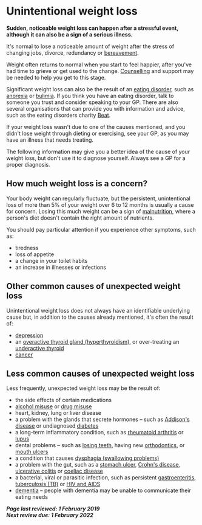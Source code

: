 <!-- unintentional-weight-loss -->

# Unintentional weight loss

**Sudden, noticeable weight loss can happen after a stressful event, although it can also be a sign of a serious illness.**

It's normal to lose a noticeable amount of weight after the stress of changing jobs, divorce, redundancy or [bereavement](https://www.nhs.uk/conditions/stress-anxiety-depression/coping-with-bereavement/). 

Weight often returns to normal when you start to feel happier, after you've had time to grieve or get used to the change. [Counselling](https://www.nhs.uk/conditions/counselling/) and support may be needed to help you get to this stage.

Significant weight loss can also be the result of an [eating disorder](https://www.nhs.uk/conditions/eating-disorders/), such as [anorexia](https://www.nhs.uk/conditions/anorexia/) or [bulimia](https://www.nhs.uk/conditions/bulimia/). If you think you have an eating disorder, talk to someone you trust and consider speaking to your GP. There are also several organisations that can provide you with  information and advice, such as the eating  disorders charity [Beat](https://www.beateatingdisorders.org.uk/).

If your weight loss wasn't due to one of the causes mentioned, and  you didn't lose weight through dieting or exercising, see your GP, as  you may have an illness that needs treating. 

The following information may give you a better idea of the cause of  your weight loss, but don't use it to diagnose yourself. Always see a GP for a proper diagnosis.

## How much weight loss is a concern?

Your body weight can regularly fluctuate, but the persistent,  unintentional loss of more than 5% of your weight over 6 to 12 months is usually a cause for concern. Losing this much weight can be a sign of [malnutrition](https://www.nhs.uk/conditions/malnutrition/), where a person's diet doesn't contain the right amount of nutrients.

You should pay particular attention if you experience other symptoms, such as: 

- tiredness 
- loss of appetite 
- a change in your toilet habits 
- an increase in illnesses or infections

## Other common causes of unexpected weight loss

Unintentional weight loss does not always have an identifiable  underlying cause but, in addition to the causes already mentioned, it's  often the result of:

- [depression](https://www.nhs.uk/conditions/clinical-depression/) 
- an [overactive thyroid gland (hyperthyroidism)](https://www.nhs.uk/conditions/overactive-thyroid-hyperthyroidism/), or over-treating an [underactive thyroid](https://www.nhs.uk/conditions/underactive-thyroid-hypothyroidism/)
- [cancer](https://www.nhs.uk/conditions/cancer/)

## Less common causes of unexpected weight loss

Less frequently, unexpected weight loss may be the result of:

- the side effects of certain medications 
- [alcohol misuse](https://www.nhs.uk/conditions/alcohol-misuse/) or [drug misuse](https://www.nhs.uk/live-well/healthy-body/drug-addiction-getting-help/) 
- heart, kidney, lung or liver disease 
- a problem with the glands that secrete hormones – such as [Addison's disease](https://www.nhs.uk/conditions/addisons-disease/) or undiagnosed [diabetes](https://www.nhs.uk/conditions/diabetes/)
- a long-term inflammatory condition, such as [rheumatoid arthritis](https://www.nhs.uk/conditions/rheumatoid-arthritis/) or [lupus](https://www.nhs.uk/conditions/lupus/)
- dental problems – such as [losing teeth](https://www.nhs.uk/conditions/chipped-broken-or-cracked-tooth/), having new [orthodontics](https://www.nhs.uk/conditions/orthodontics/), or [mouth ulcers](https://www.nhs.uk/conditions/mouth-ulcers/)
- a condition that causes [dysphagia (swallowing problems)](https://www.nhs.uk/conditions/swallowing-problems-dysphagia/)
- a problem with the gut, such as a [stomach ulcer](https://www.nhs.uk/conditions/stomach-ulcer/), [Crohn's disease](https://www.nhs.uk/conditions/crohns-disease/), [ulcerative colitis](https://www.nhs.uk/conditions/ulcerative-colitis/) or [coeliac disease](https://www.nhs.uk/conditions/coeliac-disease/)
- a bacterial, viral or parasitic infection, such as persistent [gastroenteritis](https://www.nhs.uk/conditions/sickness-and-diarrhoea/), [tuberculosis (TB)](https://www.nhs.uk/conditions/tuberculosis-tb/) or [HIV and AIDS](https://www.nhs.uk/conditions/hiv-and-aids/)
- [dementia](https://www.nhs.uk/conditions/dementia/about/) – people with dementia may be unable to communicate their eating needs

***Page last reviewed: 1 February 2019  
​Next review due: 1 February 2022***
